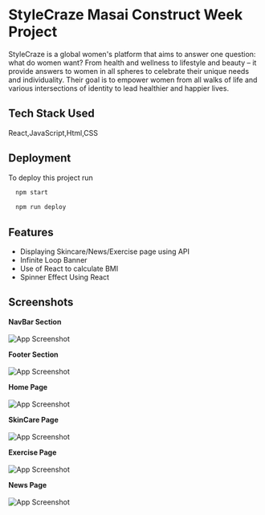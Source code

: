 
# StyleCraze Masai Construct Week Project

StyleCraze is a global women's platform that aims to answer one question: what do women want? From health and wellness to lifestyle and beauty – it provide answers to women in all spheres to celebrate their unique needs and individuality. Their goal is to empower women from all walks of life and various intersections of identity to lead healthier and happier lives.

## Tech Stack Used

React,JavaScript,Html,CSS


## Deployment

To deploy this project run

```bash
  npm start
  
  npm run deploy
```


## Features

- Displaying Skincare/News/Exercise page using API
- Infinite Loop Banner
- Use of React to calculate BMI
- Spinner Effect Using React


## Screenshots
**NavBar Section**
<br/>
<br/>
![App Screenshot](https://i.postimg.cc/nrcjGFqg/Web-capture-31-8-2022-04939-serene-khapse-d163a3-netlify-app.jpg)
<br/>

**Footer Section**
<br/>
<br/>
![App Screenshot](https://i.postimg.cc/GmNf092P/Web-capture-31-8-2022-05247-serene-khapse-d163a3-netlify-app.jpg)
<br/>

**Home Page**
<br/>
<br/>
![App Screenshot](https://i.postimg.cc/5N8q33QM/Web-capture-31-8-2022-05622-serene-khapse-d163a3-netlify-app.jpg)
<br/>

**SkinCare Page**
<br/>
<br/>
![App Screenshot](https://i.postimg.cc/KY3n1D2V/Web-capture-31-8-2022-1324-serene-khapse-d163a3-netlify-app.jpg)
<br/>

**Exercise Page** 
<br/>
<br/>
![App Screenshot](https://i.postimg.cc/Dz3zcrGR/Web-capture-31-8-2022-1438-serene-khapse-d163a3-netlify-app.jpg)
<br/>

**News Page**
<br/>
<br/>
![App Screenshot](https://i.postimg.cc/nVWpkKbT/Web-capture-31-8-2022-1545-serene-khapse-d163a3-netlify-app.jpg)


